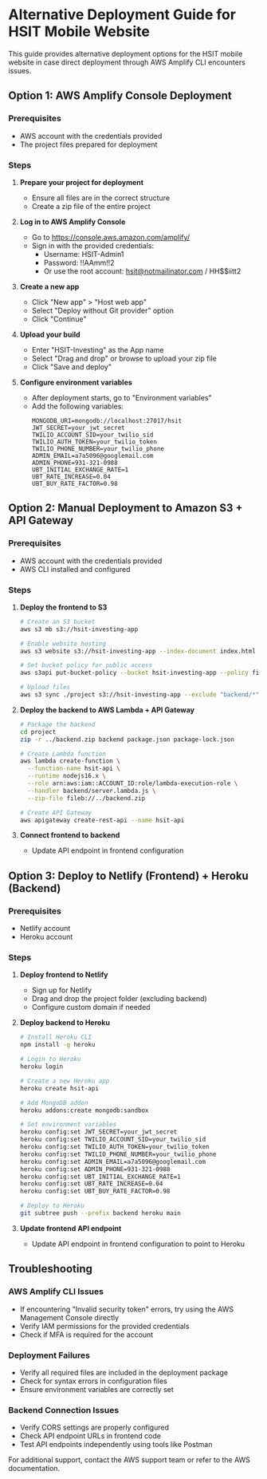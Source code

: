 # Alternative Deployment Guide for HSIT Mobile Website

This guide provides alternative deployment options for the HSIT mobile website in case direct deployment through AWS Amplify CLI encounters issues.

## Option 1: AWS Amplify Console Deployment

### Prerequisites
- AWS account with the credentials provided
- The project files prepared for deployment

### Steps

1. **Prepare your project for deployment**
   - Ensure all files are in the correct structure
   - Create a zip file of the entire project

2. **Log in to AWS Amplify Console**
   - Go to https://console.aws.amazon.com/amplify/
   - Sign in with the provided credentials:
     - Username: HSIT-Admin1
     - Password: !!AAmm!!2
     - Or use the root account: hsit@notmailinator.com / HH$$iitt2

3. **Create a new app**
   - Click "New app" > "Host web app"
   - Select "Deploy without Git provider" option
   - Click "Continue"

4. **Upload your build**
   - Enter "HSIT-Investing" as the App name
   - Select "Drag and drop" or browse to upload your zip file
   - Click "Save and deploy"

5. **Configure environment variables**
   - After deployment starts, go to "Environment variables"
   - Add the following variables:
     ```
     MONGODB_URI=mongodb://localhost:27017/hsit
     JWT_SECRET=your_jwt_secret
     TWILIO_ACCOUNT_SID=your_twilio_sid
     TWILIO_AUTH_TOKEN=your_twilio_token
     TWILIO_PHONE_NUMBER=your_twilio_phone
     ADMIN_EMAIL=a7a5096@googlemail.com
     ADMIN_PHONE=931-321-0988
     UBT_INITIAL_EXCHANGE_RATE=1
     UBT_RATE_INCREASE=0.04
     UBT_BUY_RATE_FACTOR=0.98
     ```

## Option 2: Manual Deployment to Amazon S3 + API Gateway

### Prerequisites
- AWS account with the credentials provided
- AWS CLI installed and configured

### Steps

1. **Deploy the frontend to S3**
   ```bash
   # Create an S3 bucket
   aws s3 mb s3://hsit-investing-app
   
   # Enable website hosting
   aws s3 website s3://hsit-investing-app --index-document index.html --error-document index.html
   
   # Set bucket policy for public access
   aws s3api put-bucket-policy --bucket hsit-investing-app --policy file://bucket-policy.json
   
   # Upload files
   aws s3 sync ./project s3://hsit-investing-app --exclude "backend/*" --exclude "node_modules/*"
   ```

2. **Deploy the backend to AWS Lambda + API Gateway**
   ```bash
   # Package the backend
   cd project
   zip -r ../backend.zip backend package.json package-lock.json
   
   # Create Lambda function
   aws lambda create-function \
     --function-name hsit-api \
     --runtime nodejs16.x \
     --role arn:aws:iam::ACCOUNT_ID:role/lambda-execution-role \
     --handler backend/server.lambda.js \
     --zip-file fileb://../backend.zip
   
   # Create API Gateway
   aws apigateway create-rest-api --name hsit-api
   ```

3. **Connect frontend to backend**
   - Update API endpoint in frontend configuration

## Option 3: Deploy to Netlify (Frontend) + Heroku (Backend)

### Prerequisites
- Netlify account
- Heroku account

### Steps

1. **Deploy frontend to Netlify**
   - Sign up for Netlify
   - Drag and drop the project folder (excluding backend)
   - Configure custom domain if needed

2. **Deploy backend to Heroku**
   ```bash
   # Install Heroku CLI
   npm install -g heroku
   
   # Login to Heroku
   heroku login
   
   # Create a new Heroku app
   heroku create hsit-api
   
   # Add MongoDB addon
   heroku addons:create mongodb:sandbox
   
   # Set environment variables
   heroku config:set JWT_SECRET=your_jwt_secret
   heroku config:set TWILIO_ACCOUNT_SID=your_twilio_sid
   heroku config:set TWILIO_AUTH_TOKEN=your_twilio_token
   heroku config:set TWILIO_PHONE_NUMBER=your_twilio_phone
   heroku config:set ADMIN_EMAIL=a7a5096@googlemail.com
   heroku config:set ADMIN_PHONE=931-321-0988
   heroku config:set UBT_INITIAL_EXCHANGE_RATE=1
   heroku config:set UBT_RATE_INCREASE=0.04
   heroku config:set UBT_BUY_RATE_FACTOR=0.98
   
   # Deploy to Heroku
   git subtree push --prefix backend heroku main
   ```

3. **Update frontend API endpoint**
   - Update API endpoint in frontend configuration to point to Heroku

## Troubleshooting

### AWS Amplify CLI Issues
- If encountering "Invalid security token" errors, try using the AWS Management Console directly
- Verify IAM permissions for the provided credentials
- Check if MFA is required for the account

### Deployment Failures
- Verify all required files are included in the deployment package
- Check for syntax errors in configuration files
- Ensure environment variables are correctly set

### Backend Connection Issues
- Verify CORS settings are properly configured
- Check API endpoint URLs in frontend code
- Test API endpoints independently using tools like Postman

For additional support, contact the AWS support team or refer to the AWS documentation.
